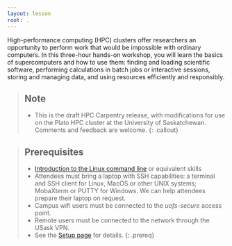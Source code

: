 ```yaml
---
layout: lesson
root: .
---
```


High-performance computing (HPC) clusters offer researchers an opportunity to
perform work that would be impossible with ordinary computers. In this
three-hour hands-on workshop, you will learn the basics of supercomputers and
how to use them: finding and loading scientific software, performing
calculations in batch jobs or interactive sessions, storing and managing data,
and using resources efficiently and responsibly.

> ## Note
>
> - This is the draft HPC Carpentry release, with modifications for use on the
>   Plato HPC cluster at the University of Saskatchewan. Comments and feedback
>   are welcome.
{: .callout}

> ## Prerequisites
> - [Introduction to the Linux command line](https://wiki.usask.ca/x/CoAObw) or
>   equivalent skills
> - Attendees must bring a laptop with SSH capabilities: a terminal and SSH
>   client for Linux, MacOS or other UNIX systems; MobaXterm or PUTTY for
>   Windows. We can help attendees prepare their laptop on request.
> - Campus wifi users must be connected to the *uofs-secure* access point.
> - Remote users must be connected to the network through the USask VPN.
> - See the [Setup page](setup.md) for details.
{: .prereq}
